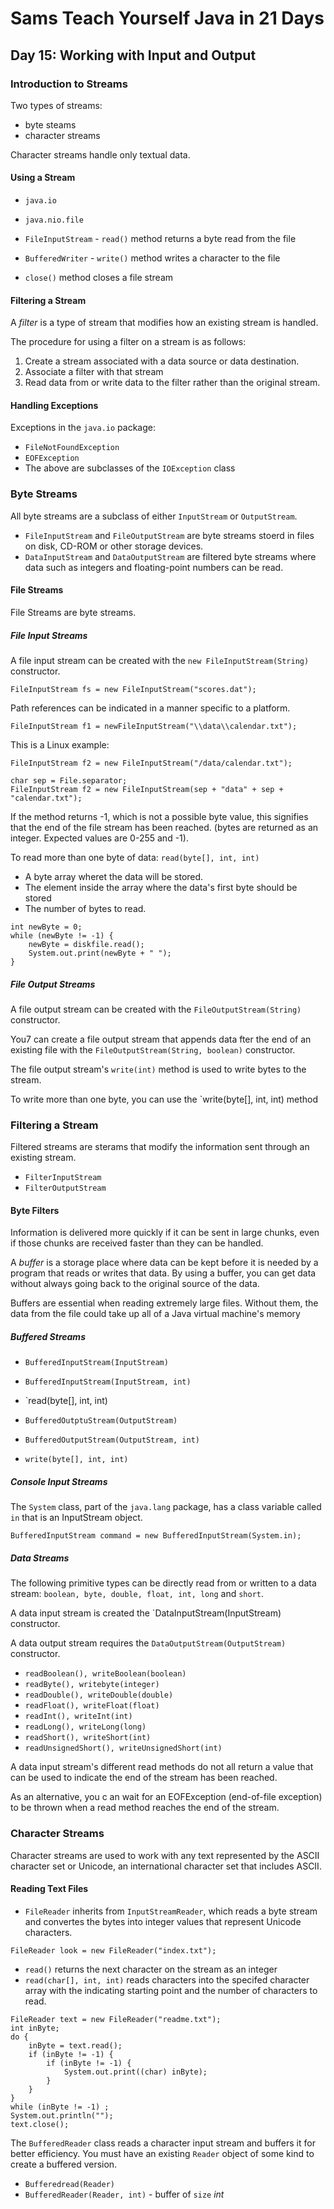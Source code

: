 # Sams Teach Yourself Java in 21 Days

## Day 15: Working with Input and Output

### Introduction to Streams

Two types of streams:

* byte steams
* character streams

Character streams handle only textual data.

#### Using a Stream

* `java.io`
* `java.nio.file`

* `FileInputStream` - `read()` method returns a byte read from the file
* `BufferedWriter` - `write()` method writes a character to the file
* `close()` method closes a file stream

#### Filtering a Stream

A *filter* is a type of stream that modifies how an existing stream is handled.

The procedure for using a filter on a stream is as follows:

1. Create a stream associated with a data source or data destination.
2. Associate a filter with that stream
3. Read data from or write data to the filter rather than the original stream.

#### Handling Exceptions

Exceptions in the `java.io` package:

* `FileNotFoundException`
* `EOFException`
* The above are subclasses of the `IOException` class

### Byte Streams

All byte streams are a subclass of either `InputStream` or `OutputStream`.

* `FileInputStream` and `FileOutputStream` are byte streams stoerd in files on disk, CD-ROM or other storage devices.
* `DataInputStream` and `DataOutputStream` are filtered byte streams where data such as integers and floating-point numbers can be read.

#### File Streams

File Streams are byte streams.

##### File Input Streams

A file input stream can be created with the `new FileInputStream(String)` constructor.

`FileInputStream fs = new FileInputStream("scores.dat");`

Path references can be indicated in a manner specific to a platform.

`FileInputStream f1 = newFileInputStream("\\data\\calendar.txt");`

This is a Linux example:

`FileInputStream f2 = new FileInputStream("/data/calendar.txt");`

```
char sep = File.separator;
FileInputStream f2 = new FileInputStream(sep + "data" + sep + "calendar.txt");
```

If the method returns -1, which is not a possible byte value, this signifies that the end of the file stream has been reached. (bytes are returned as an integer. Expected values are 0-255 and -1).

To read more than one byte of data: `read(byte[], int, int)`

* A byte array wheret the data will be stored.
* The element inside the array where the data's first byte should be stored
* The number of bytes to read.

```
int newByte = 0;
while (newByte != -1) {
    newByte = diskfile.read();
    System.out.print(newByte + " ");
}
```

##### File Output Streams

A file output stream can be created with the `FileOutputStream(String)` constructor.

You7 can create a file output stream that appends data fter the end of an existing file with
the `FileOutputStream(String, boolean)` constructor.

The file output stream's `write(int)` method is used to write bytes to the stream.

To write more than one byte, you can use the `write(byte[], int, int) method

### Filtering a Stream

Filtered streams are sterams that modify the information sent through an existing stream.

* `FilterInputStream`
* `FilterOutputStream`

#### Byte Filters

Information is delivered more quickly if it can be sent in large chunks, even if those chunks are received faster than they can be handled.

A *buffer* is a storage place where data can be kept before it is needed by a program that reads or writes that data. By using a buffer, you can get data without always going back to the original source of the data.

Buffers are essential when reading extremely large files. Without them, the data from the file could take up all of a Java virtual machine's memory

##### Buffered Streams

* `BufferedInputStream(InputStream)`
* `BufferedInputStream(InputStream, int)`
* `read(byte[], int, int)

* `BufferedOutptuStream(OutputStream)`
* `BufferedOutputStream(OutputStream, int)`
* `write(byte[], int, int)`

##### Console Input Streams

The `System` class, part of the `java.lang` package, has a class variable called `in` that is an InputStream object.

`BufferedInputStream command = new BufferedInputStream(System.in);`

##### Data Streams

The following primitive types can be directly read from or written to a data stream: 
`boolean, byte, double, float, int, long` and `short`.

A data input stream is created the `DataInputStream(InputStream) constructor.

A data output stream requires the `DataOutputStream(OutputStream)` constructor.

* `readBoolean(), writeBoolean(boolean)`
* `readByte(), writebyte(integer)`
* `readDouble(), writeDouble(double)`
* `readFloat(), writeFloat(float)`
* `readInt(), writeInt(int)`
* `readLong(), writeLong(long)`
* `readShort(), writeShort(int)`
* `readUnsignedShort(), writeUnsignedShort(int)`

A data input stream's different read methods do not all return a value that can be used to indicate the end of the stream has been reached.

As an alternative, you c an wait for an EOFException (end-of-file exception) to be thrown when a read method reaches the end of the stream.

### Character Streams

Character streams are used to work with any text represented by the ASCII character set or Unicode, an international character set that includes ASCII.

#### Reading Text Files

* `FileReader` inherits from `InputStreamReader`, which reads a byte stream and convertes the bytes into integer values that represent Unicode characters.

`FileReader look = new FileReader("index.txt");`

* `read()` returns the next character on the stream as an integer
* `read(char[], int, int)` reads characters into the specifed character array with the indicating starting point and the number of characters to read.

```
FileReader text = new FileReader("readme.txt");
int inByte;
do {
    inByte = text.read();
    if (inByte != -1) {
        if (inByte != -1) {
            System.out.print((char) inByte);
        }
    }
}
while (inByte != -1) ;
System.out.println("");
text.close();
```

The `BufferedReader` class reads a character input stream and buffers it for better efficiency. You must have an existing `Reader` object of some kind to create a buffered version.

* `Bufferedread(Reader)`
* `BufferedReader(Reader, int)` - buffer of `size` *int*
